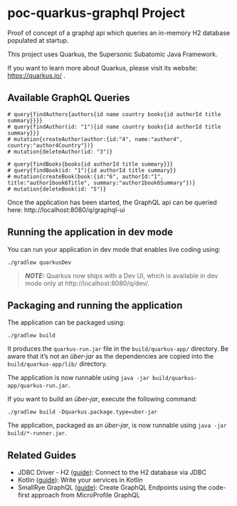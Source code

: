 # poc-quarkus-graphql Project

Proof of concept of a graphql api which queries an in-memory H2 database populated at startup.

This project uses Quarkus, the Supersonic Subatomic Java Framework.

If you want to learn more about Quarkus, please visit its website: https://quarkus.io/ .

## Available GraphQL Queries
```
# query{findAuthors{authors{id name country books{id authorId title summary}}}}
# query{findAuthor(id: "1"){id name country books{id authorId title summary}}}
# mutation{createAuthor(author:{id:"4", name:"author4", country:"author4Country"})}
# mutation{deleteAuthor(id: "3")}

# query{findBooks{books{id authorId title summary}}}
# query{findBook(id: "1"){id authorId title summary}}
# mutation{createBook(book:{id:"6", authorId:"1", title:"author1book6Title", summary:"author1book6Summary"})}
# mutation{deleteBook(id: "5")}
```

Once the application has been started, the GraphQL api can be queried here: http://localhost:8080/q/graphql-ui

## Running the application in dev mode

You can run your application in dev mode that enables live coding using:
```shell script
./gradlew quarkusDev
```

> **_NOTE:_**  Quarkus now ships with a Dev UI, which is available in dev mode only at http://localhost:8080/q/dev/.

## Packaging and running the application

The application can be packaged using:
```shell script
./gradlew build
```
It produces the `quarkus-run.jar` file in the `build/quarkus-app/` directory.
Be aware that it’s not an _über-jar_ as the dependencies are copied into the `build/quarkus-app/lib/` directory.

The application is now runnable using `java -jar build/quarkus-app/quarkus-run.jar`.

If you want to build an _über-jar_, execute the following command:
```shell script
./gradlew build -Dquarkus.package.type=uber-jar
```

The application, packaged as an _über-jar_, is now runnable using `java -jar build/*-runner.jar`.

## Related Guides

- JDBC Driver - H2 ([guide](https://quarkus.io/guides/datasource)): Connect to the H2 database via JDBC
- Kotlin ([guide](https://quarkus.io/guides/kotlin)): Write your services in Kotlin
- SmallRye GraphQL ([guide](https://quarkus.io/guides/microprofile-graphql)): Create GraphQL Endpoints using the
code-first approach from MicroProfile GraphQL
